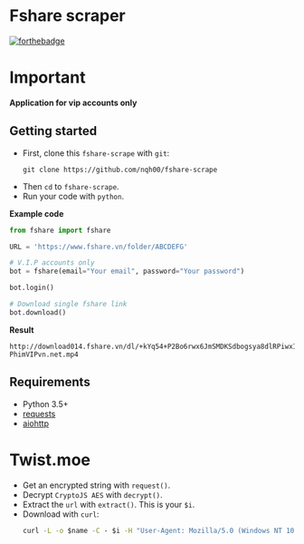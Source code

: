 # Fshare scraper
[![forthebadge](http://forthebadge.com/images/badges/made-with-python.svg)](http://forthebadge.com)
# Important
**Application for vip accounts only**
## Getting started  
- First, clone this `fshare-scrape` with `git`:  
	``` git
	git clone https://github.com/nqh00/fshare-scrape
	```  
- Then `cd` to `fshare-scrape`.
- Run your code with `python`.

**Example code**  
``` python
from fshare import fshare

URL = 'https://www.fshare.vn/folder/ABCDEFG'

# V.I.P accounts only
bot = fshare(email="Your email", password="Your password")

bot.login()

# Download single fshare link
bot.download()
```
**Result**  
```
http://download014.fshare.vn/dl/+kYq54+P2Bo6rwx6JmSMDKSdbogsya8dlRPiwxIs6RK2mQ90VCgOv2fgsLyXkA5fBu9XALh6tmmZAmOF/Silicon.Valley.S01.720p.HDTV.E008-PhimVIPvn.net.mp4
```  
## Requirements  
* Python 3.5+
* [requests](https://github.com/request/request)
* [aiohttp](https://github.com/aio-libs/aiohttp)
# Twist.moe
- Get an encrypted string with `request()`.
- Decrypt `CryptoJS AES` with `decrypt()`.
- Extract the `url` with `extract()`. This is your `$i`.
- Download with `curl`:
	``` cmd
	curl -L -o $name -C - $i -H "User-Agent: Mozilla/5.0 (Windows NT 10.0; Win64; x64) AppleWebKit/537.36 (KHTML, like Gecko) Chrome/74.0.3729.157 Safari/537.36" -H "Referer: https://twist.moe/"
	```